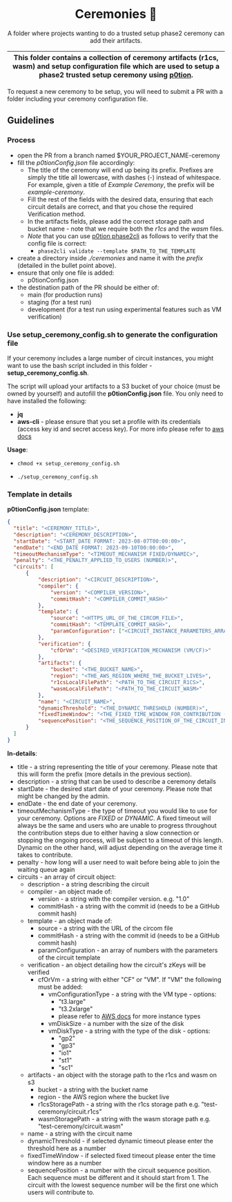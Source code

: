 <p align="center">
    <h1 align="center">
        Ceremonies 🌵
    </h1>
    <p align="center">A folder where projects wanting to do a trusted setup phase2 ceremony can add their artifacts.</p>
</p>

| This folder contains a collection of ceremony artifacts (r1cs, wasm) and setup configuration file which are used to setup a phase2 trusted setup ceremony using [p0tion](https://github.com/privacy-scaling-explorations/p0tion/). |
| --------------------------------------------------------------------------------------------------------------------------------------------------------------------------------------------- |

To request a new ceremony to be setup, you will need to submit a PR with a folder including your ceremony configuration file.

## Guidelines

### Process

- open the PR from a branch named $YOUR_PROJECT_NAME-ceremony
- fill the *p0tionConfig.json* file accordingly:
    + The title of the ceremony will end up being its prefix. Prefixes are simply the title all lowercase, with dashes (*-*) instead of whitespace. For example, given a title of *Example Ceremony*, the prefix will be *example-ceremony*.
    + Fill the rest of the fields with the desired data, ensuring that each circuit details are correct, and that you chose the required Verification method.
    + In the artifacts fields, please add the correct storage path and bucket name - note that we require both the *r1cs* and the *wasm* files.
    + *Note* that you can use [p0tion phase2cli](https://github.com/privacy-scaling-explorations/p0tion) as follows to verify that the config file is correct:
        * `phase2cli validate --template $PATH_TO_THE_TEMPLATE`
- create a directory inside *./ceremonies* and name it with the *prefix* (detailed in the bullet point above). 
- ensure that only one file is added:
    + p0tionConfig.json
- the destination path of the PR should be either of:
    + main (for production runs)
    + staging (for a test run)
    + development (for a test run using experimental features such as VM verification)

### Use setup_ceremony_config.sh to generate the configuration file

If your ceremony includes a large number of circuit instances, you might want to use the bash script included in this folder - **setup_ceremony_config.sh**.

The script will upload your artifacts to a S3 bucket of your choice (must be owned by yourself) and autofill the **p0tionConfig.json** file. You only need to have installed the following:

* **jq** 
* **aws-cli** - please ensure that you set a profile with its credentials (access key id and secret access key). For more info please refer to [aws docs](https://aws.amazon.com/cli/)

**Usage**:

- `chmod +x setup_ceremony_config.sh`
* `./setup_ceremony_config.sh`

### Template in details

**p0tionConfig.json** template:

```json 
{
  "title": "<CEREMONY_TITLE>",
  "description": "<CEREMONY_DESCRIPTION>",
  "startDate": "<START_DATE FORMAT: 2023-08-07T00:00:00>",
  "endDate": "<END_DATE FORMAT: 2023-09-10T00:00:00>",
  "timeoutMechanismType": "<TIMEOUT_MECHANISM FIXED/DYNAMIC>",
  "penalty": "<THE_PENALTY_APPLIED_TO_USERS (NUMBER)>",
  "circuits": [
      {
          "description": "<CIRCUIT_DESCRIPTION>",
          "compiler": {
              "version": "<COMPILER_VERSION>",
              "commitHash": "<COMPILER_COMMIT_HASH>"
          },
          "template": {
              "source": "<HTTPS_URL_OF_THE_CIRCOM_FILE>",
              "commitHash": "<TEMPLATE_COMMIT_HASH>",
              "paramConfiguration": ["<CIRCUIT_INSTANCE_PARAMETERS_ARRAY>"]
          },
          "verification": {
              "cfOrVm": "<DESIRED_VERIFICATION_MECHANISM (VM/CF)>"
          },
          "artifacts": {
              "bucket": "<THE_BUCKET_NAME>",
              "region": "<THE_AWS_REGION_WHERE_THE_BUCKET_LIVES>",
              "r1csLocalFilePath": "<PATH_TO_THE_CIRCUIT_R1CS>",
              "wasmLocalFilePath": "<PATH_TO_THE_CIRCUIT_WASM>"
          },
          "name": "<CIRCUIT_NAME>",
          "dynamicThreshold": "<THE_DYNAMIC_THRESHOLD (NUMBER)>",
          "fixedTimeWindow": "<THE_FIXED_TIME_WINDOW_FOR_CONTRIBUTION (NUMBER)>",
          "sequencePosition": "<THE_SEQUENCE_POSITION_OF_THE_CIRCUIT_INSTANCE (NUMBER)>"
      }
  ]
}
```

**In-details**:

- title - a string representing the title of your ceremony. Please note that this will form the prefix (more details in the previous section).
- description - a string that can be used to describe a ceremony details
- startDate - the desired start date of your ceremony. Please note that might be changed by the admin.
- endDate - the end date of your ceremony.
- timeoutMechanismType - the type of timeout you would like to use for your ceremony. Options are *FIXED* or *DYNAMIC*. A fixed timeout will always be the same and users who are unable to progress throughout the contribution steps due to either having a slow connection or stopping the ongoing process, will be subject to a timeout of this length. Dynamic on the other hand, will adjust depending on the average time it takes to contribute. 
- penalty - how long will a user need to wait before being able to join the waiting queue again
- circuits - an array of circuit object:
    - description - a string describing the circuit 
    - compiler - an object made of:
        - version - a string with the compiler version. e.g. "1.0"
        - commitHash - a string with the commit id (needs to be a GitHub commit hash)
    - template - an object made of:
        - source - a string with the URL of the circom file
        - commitHash -  a string with the commit id (needs to be a GitHub commit hash)
        - paramConfiguration - an array of numbers with the parameters of the circuit template
    - verification - an object detailing how the circuit's zKeys will be verified
        - cfOrVm - a string with either "CF" or "VM". If "VM" the following must be added:
            - vmConfigurationType - a string with the VM type - options:
                * "t3.large"
                * "t3.2xlarge"
                * please refer to [AWS docs](https://aws.amazon.com/ec2/instance-types/) for more instance types
            - vmDiskSize - a number with the size of the disk
            - vmDiskType - a string with the type of the disk - options:
                * "gp2"
                * "gp3"
                * "io1"
                * "st1"
                * "sc1"
    - artifacts - an object with the storage path to the r1cs and wasm on s3
        - bucket - a string with the bucket name
        - region - the AWS region where the bucket live
        - r1csStoragePath - a string with the r1cs storage path e.g. "test-ceremony/circuit.r1cs"
        - wasmStoragePath - a string with the wasm storage path e.g. "test-ceremony/circuit.wasm"
    - name - a string with the circuit name
    - dynamicThreshold - if selected dynamic timeout please enter the threshold here as a number
    - fixedTimeWindow - if selected fixed timeout please enter the time window here as a number
    - sequencePosition - a number with the circuit sequence position. Each sequence must be different and it should start from 1. The circuit with the lowest sequence number will be the first one which users will contribute to.

